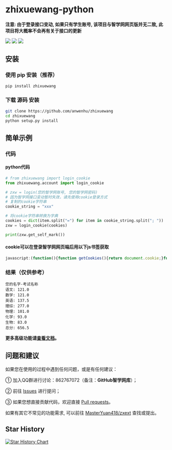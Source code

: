# zhixuewang-python

**注意: 由于登录接口变动, 如果只有学生账号, 该项目与智学网网页版并无二致, 此项目将大概率不会再有关于接口的更新**

![](https://img.shields.io/badge/License-MIT-blue) ![](https://img.shields.io/badge/Python-3+-green) ![](https://img.shields.io/pypi/v/zhixuewang)

## 安装

### 使用 pip 安装（推荐）
```bash
pip install zhixuewang
```
### 下载 源码 安装
```bash
git clone https://github.com/anwenhu/zhixuewang
cd zhixuewang
python setup.py install
```



## 简单示例
### 代码
#### python代码
```python
# from zhixuewang import login_cookie
from zhixuewang.account import login_cookie

# zxw = login(您的智学网账号, 您的智学网密码)
# 因为智学网接口变动暂时失效，请先使用cookie登录方式
# 复制的cookie字符串
cookie_string = "xxx"

# 将cookie字符串转换为字典
cookies = dict(item.split("=") for item in cookie_string.split("; "))
zxw = login_cookie(cookies)

print(zxw.get_self_mark())
```
#### cookie可以在登录智学网网页端后用以下js书签获取
```javascript
javascript:(function(){function getCookies(){return document.cookie;}function copyToClipboard(text){const textarea=document.createElement('textarea');textarea.value=text;document.body.appendChild(textarea);textarea.select();document.execCommand('copy');document.body.removeChild(textarea);}const cookies=getCookies();copyToClipboard(cookies);alert('Cookies 已复制到剪切板！');})();
```
### 结果（仅供参考）
```
您的名字-考试名称
语文: 121.0
数学: 121.0
英语: 137.5
理综: 277.0
物理: 101.0
化学: 93.0
生物: 83.0
总分: 656.5
```

**更多高级功能请[查看文档](https://zxdoc.risconn.com)。**



## 问题和建议

如果您在使用的过程中遇到任何问题，或是有任何建议：

① 加入QQ群进行讨论：862767072（备注：**GitHub智学网库**）；

② 前往 [Issues](https://github.com/anwenhu/zhixuewang/issues) 进行提问；

③ 如果您想直接贡献代码，欢迎直接 [Pull requests](https://github.com/anwenhu/zhixuewang-python/pulls)。

如果有其它不常见的功能需求, 可以前往 [MasterYuan418/zxext](https://github.com/MasterYuan418/zxext) 查找或提出。

## Star History

[![Star History Chart](https://api.star-history.com/svg?repos=anwenhu/zhixuewang-python&type=Date)](https://star-history.com/#anwenhu/zhixuewang-python&Date)
